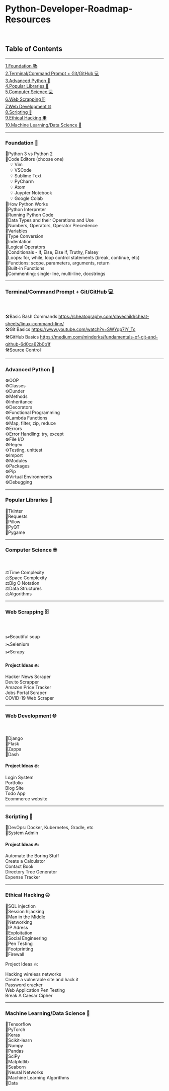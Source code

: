 # Python-Developer-Roadmap-Resources <br><br>




## Table of Contents
<hr>

[1.Foundation 📚](#1) <br>
[2.Terminal/Command Prompt + Git/GitHub 💻](#2) <br>
[3.Advanced Python 🐍](#3) <br>
[4.Popular Libraries 📙](#4) <br>
[5.Computer Science 💻](#5)<br>
[6.Web Scrapping 🗄️](#6) <br>
[7.Web Development 🌐](#7) <br>
[8.Scripting 📜](#8) <br>
[9.Ethical Hacking 👽](#9) <br>
[10.Machine Learning/Data Science 🤖](#10) <br>

<hr>

### <p id="1">Foundation 🐍</p>
📌Python 3 vs Python 2<br>
📌Code Editors (choose one)<br>
  &nbsp;&nbsp;&nbsp; 💡 Vim<br>
  &nbsp;&nbsp;&nbsp; 💡 VSCode<br>
  &nbsp;&nbsp;&nbsp; 💡 Sublime Text<br>
  &nbsp;&nbsp;&nbsp; 💡 PyCharm<br>
  &nbsp;&nbsp;&nbsp; 💡 Atom<br>
  &nbsp;&nbsp;&nbsp; 💡 Juypter Notebook<br>
  &nbsp;&nbsp;&nbsp; 💡 Google Colab<br>
📌How Python Works<br>
📌Python Interpreter<br>
📌Running Python Code<br>
📌Data Types and their Operations and Use<br>
📌Numbers, Operators, Operator Precedence<br>
📌Variables<br>
📌Type Conversion<br>
📌Indentation<br>
📌Logical Operators<br>
📌Conditionals - If, Else, Else if, Truthy, Falsey<br>
📌Loops: for, while, loop control statements (break, continue, etc)<br>
📌Functions: scope, parameters, arguments, return<br>
📌Built-in Functions<br>
📌Commenting: single-line, multi-line, docstrings<br>

<hr>

### <p id="2">Terminal/Command Prompt + Git/GitHub 💻</p> <br>
🛠️Basic Bash Commands https://cheatography.com/davechild/cheat-sheets/linux-command-line/<br>
🛠️Git Basics https://www.youtube.com/watch?v=SWYqp7iY_Tc <br>
🛠️GitHub Basics https://medium.com/mindorks/fundamentals-of-git-and-github-6d0ca62b0b1f<br>
🛠️Source Control<br>
 
<hr>

### <p id="3">Advanced Python 🐍</p>
⚙️OOP<br>
⚙️Classes<br>
⚙️Dunder<br>
⚙️Methods<br>
⚙️Inheritance<br>
⚙️Decorators<br>
⚙️Functional Programming<br>
⚙️Lambda Functions<br>
⚙️Map, filter, zip, reduce<br>
⚙️Errors<br>
⚙️Error Handling: try, except<br>
⚙️File I/O<br>
⚙️Regex<br>
⚙️Testing, unittest<br>
⚙️Import<br>
⚙️Modules<br>
⚙️Packages<br>
⚙️Pip<br>
⚙️Virtual Environments<br>
⚙️Debugging<br>

<hr>

### <p id="4">Popular Libraries 📙</p>

🔗Tkinter<br>
🔗Requests<br>
🔗Pillow<br>
🔗PyQT<br>
🔗Pygame<br>

<hr>

### <p id="5">Computer Science 🤓</p> <br>
⚖️Time Complexity<br>
⚖️Space Complexity<br>
⚖️Big O Notation<br>
⚖️Data Structures<br>
⚖️Algorithms<br>

<hr>

### <p id="6">Web Scrapping 🗄️</p> <br>
✂️Beautiful soup<br>
✂️Selenium<br>
✂️Scrapy<br>

#### Project Ideas 🔥:

Hacker News Scraper<br>
Dev.to Scrapper<br>
Amazon Price Tracker<br>
Jobs Portal Scraper<br>
COVID-19 Web Scraper<br>

<hr>

### <p id="7">Web Development 🌐</p> <br>
📂Django<br>
📂Flask<br>
📂Zappa<br>
📂Dash<br>

#### Project Ideas 🔥: 

Login System<br>
Portfolio<br>
Blog Site<br>
Todo App<br>
Ecommerce website

<hr>

### <p id="8">Scripting 📜 </p>
📐DevOps: Docker, Kubernetes, Gradle, etc <br>
📐System Admin<br>

#### Project Ideas 🔥:

Automate the Boring Stuff<br>
Create a Calculator<br>
Contact Book<br>
Directory Tree Generator<br>
Expense Tracker<br>

<hr>

### <p id="9">Ethical Hacking 🤐</p>

🔐SQL injection<br>
🔐Session hijacking<br>
🔐Man in the Middle<br>
🔐Networking<br>
🔐IP Adress<br>
🔐Exploitation<br>
🔐Social Engineering<br>
🔐Pen Testing<br>
🔐Footprinting<br>
🔐Firewall<br>

Project Ideas 🔥:

Hacking wireless networks<br>
Create a vulnerable site and hack it<br>
Password cracker<br>
Web Application Pen Testing<br>
Break A Caesar Cipher<br>

<hr>

### <p id="10">Machine Learning/Data Science 🤖</p>

🧲Tensorflow<br>
🧲PyTorch<br>
🧲Keras<br>
🧲Scikit-learn<br>
🧲Numpy<br>
🧲Pandas<br>
🧲SciPy<br>
🧲Matplotlib<br>
🧲Seaborn<br>
🧲Neural Networks<br>
🧲Machine Learning Algorithms<br>
🧲Data<br>
